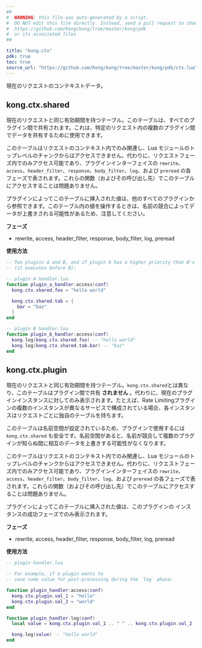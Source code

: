 ```yaml
---
##
#  WARNING: this file was auto-generated by a script.
#  DO NOT edit this file directly. Instead, send a pull request to change
#  https://github.com/Kong/kong/tree/master/kong/pdk
#  or its associated files
##

title: "kong.ctx"
pdk: true
toc: true
source_url: "https://github.com/Kong/kong/tree/master/kong/pdk/ctx.lua"
---
```

現在のリクエストのコンテキストデータ。

kong.ctx.shared
---------------

現在のリクエストと同じ有効期間を持つテーブル。このテーブルは、すべてのプラグイン間で共有されます。これは、特定のリクエスト内の複数のプラグイン間でデータを共有するために使用できます。

このテーブルはリクエストのコンテキスト内でのみ関連し、Lua モジュールのトップレベルのチャンクからはアクセスできません。代わりに、リクエストフェーズ内でのみアクセス可能であり、プラグインインターフェイスの `rewrite`、`access`、`header_filter`、`response`、`body_filter`、`log`、および `preread` の各フェーズで表されます。これらの関数（およびその呼び出し先）でこのテーブルにアクセスすることは問題ありません。

プラグインによってこのテーブルに挿入された値は、他のすべてのプラグインから参照できます。このテーブル内の値を操作するときは、名前の競合によってデータが上書きされる可能性があるため、注意してください。

**フェーズ** 

* rewrite, access, header\_filter, response, body\_filter, log, preread

**使用方法** 

```lua
-- Two plugins A and B, and if plugin A has a higher priority than B's
-- (it executes before B):

-- plugin A handler.lua
function plugin_a_handler:access(conf)
  kong.ctx.shared.foo = "hello world"

  kong.ctx.shared.tab = {
    bar = "baz"
  }
end

-- plugin B handler.lua
function plugin_b_handler:access(conf)
  kong.log(kong.ctx.shared.foo) -- "hello world"
  kong.log(kong.ctx.shared.tab.bar) -- "baz"
end
```

kong.ctx.plugin
---------------

現在のリクエストと同じ有効期間を持つテーブル。`kong.ctx.shared`とは異なり、このテーブルはプラグイン間で共有 **されません** 。代わりに、現在のプラグインインスタンスに対してのみ表示されます。たとえば、Rate Limitingプラグインの複数のインスタンスが異なるサービスで構成されている場合、各インスタンスはリクエストごとに独自のテーブルを持ちます。

このテーブルは名前空間が設定されているため、プラグインで使用するには`kong.ctx.shared`
も安全です。名前空間があると、名前が競合して複数のプラグインが知らぬ間に相互のデータを上書きする可能性がなくなります。

このテーブルはリクエストのコンテキスト内でのみ関連し、Lua モジュールのトップレベルのチャンクからはアクセスできません。代わりに、リクエストフェーズ内でのみアクセス可能であり、プラグインインターフェイスの `rewrite`、`access`、`header_filter`、`body_filter`、`log`、および `preread` の各フェーズで表されます。これらの関数（およびその呼び出し先）でこのテーブルにアクセスすることは問題ありません。

プラグインによってこのテーブルに挿入された値は、このプラグインの
インスタンスの成功フェーズでのみ表示されます。

**フェーズ** 

* rewrite, access, header\_filter, response, body\_filter, log, preread

**使用方法** 

```lua
-- plugin handler.lua

-- For example, if a plugin wants to
-- save some value for post-processing during the `log` phase:

function plugin_handler:access(conf)
  kong.ctx.plugin.val_1 = "hello"
  kong.ctx.plugin.val_2 = "world"
end

function plugin_handler:log(conf)
  local value = kong.ctx.plugin.val_1 .. " " .. kong.ctx.plugin.val_2

  kong.log(value) -- "hello world"
end
```

